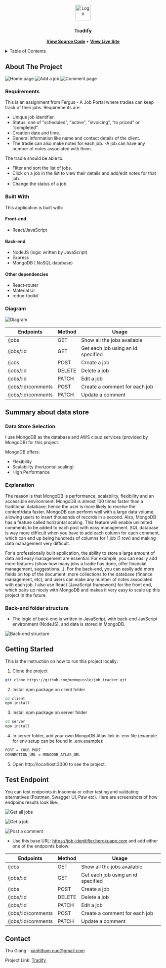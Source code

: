<!-- PROJECT LOGO -->
<br />
<div align="center" id="#readme-top">
  <a href="https://job-idenitifier.herokuapp.com/">
    <img src="./logo.png" alt="Logo" width="50" height="50">
  </a>

  <h3 align="center">Tradify</h3>
 <p align="center">

  <strong><a href="https://github.com/memopussle/job_tracker">View Source Code<a></strong>
 •
<strong><a href="https://job-tracker.onrender.com/">View Live Site</a></strong>
  
 </p>

</div>

<!-- TABLE OF CONTENTS -->
<details>
  <summary>Table of Contents</summary>
  <ol>
    <li>
      <a href="#about-the-project">About The Project</a>
      <ul>
       <li><a href="#requirements">Requirements</a></li>
        <li><a href="#built-with">Built With</a></li>
        <li><a href="#built-with">Diagram</a></li>
      </ul>
    </li>
     <li>
      <a href="#data-store-selection">Summary about data store</a>
      <ul>
        <li><a href="#Summary-about-data-store">Data Store Selection</a></li>
        <li><a href="#explanation">Explanation</a></li>
        <li><a href="#Back-end-folder-structure">Back-end Folder Structure</a></li>
      </ul>
    </li>
    <li>
      <a href="#getting-started">Getting Started</a>
      <ul>
        <li><a href="#installation">Installation</a></li>
        <li><a href="#Test-Endpoint">Test endpoints</a></li>
      </ul>
    </li>

 
  </ol>
</details>

<!-- ABOUT THE PROJECT -->

## About The Project
![Home page](/diagram/tradify-homepage.PNG)
![Add a job](/diagram/addjob.PNG)
![Comment page](/diagram/cmments.PNG)

### Requirements

This is an assignment from Fergus - A Job Portal where tradies can keep track of their jobs. Requirements are:

- Unique job identifier.
- Status: one of "scheduled", "active", "invoicing", “to priced” or “completed”.
- Creation date and time.
-  General information like name and contact details of the client.
- The tradie can also make
notes for each job. 
-A job can have any number of notes associated with them. 

The tradie should be able to:

- Filter and sort the list of jobs.
- Click on a job in the list to view their details and add/edit notes for that job.
- Change the status of a job.


### Built With

This application is built with:
 
#### Front-end
- React/JavaScript

#### Back-end
- NodeJS (logic written by JavaScript)
- Express
- MongoDB ( NoSQL database)

#### Other dependencies

- React-router
- Material UI
- redux-toolkit


### Diagram

![Diagram](/diagram/diagram.png)

| Endpoints    | Method  | Usage|
| ------------- | ------------- | -------- |
| /jobs       | GET | Show all the jobs available         |
| /jobs/:id      | GET      | Get each job using an id specified  |
| /jobs     | POST      | Create a job  |
| /jobs/:id     | DELETE   | Delete a job  |
| /jobs/:id     | PATCH   | Edit a job  |
| /jobs/:id/comments     | POST  | Create a comment for each job  |
| /jobs/:id/comments     | PATCH  | Update a comment  |


<!-- data store Summary --->
## Summary about data store
 
### Data Store Selection

I use MongoDB as the database and AWS cloud services (provided by MongoDB) for this project. 

MongoDB offers: 
- Flexibility
- Scalability (horizontal scaling)
- High Performance 

### Explanation

The reason is that MongoDB is performance, scalability, flexibility and an accessible environment. MongoDB is almost 100 times faster than a traditional database; hence the user is more likely to receive the content/data faster. MongoDB can perform well with a large data volume, allowing users to insert thousands of records in a second. Also, MongoDB has a feature called horizontal scaling. This feature will enable unlimited comments to be added to each post with easy management. SQL database is way more difficult when you have to add each column for each comment, which can end up being hundreds of columns for 1 job (1 row) and making data management very difficult. 

For a professionally built application, the ability to store a large amount of data and easy management are essential. For example, you can easily add more features (show how many jobs a tradie has done, offer financial management, suggestions...). For the back-end, you can easily add more fields on top of the document, more collections to the database (finance management, etc), and users can make any number of notes associated with each job. I also use React (JavaScript framework) for the front end, which pairs up nicely with MongoDB and makes it very easy to scale up this project in the future. 


### Back-end folder structure

- The logic of back-end is written in JavaScript, with back-end JavScript environment (NodeJS), and data is stored in MongoDB. 


![Back-end structure](/diagram/folder-structur.png)

<!-- GETTING STARTED -->

## Getting Started

This is the instruction on how to run this project locally:

1. Clone the project

```sh
git clone https://github.com/memopussle/job_tracker.git
```

2. Install npm package on client folder

```sh
cd client
npm install
```

3. Install npm package on server folder


```sh
cd server
npm install
```
4. In server folder, add your own MongoDB Atlas link in .env file (example for env setup can be found in .env.example):

```sh
PORT = YOUR_PORT
CONNECTION_URL = MONGODB_ATLAS_URL
```

5. Open http://localhost:3000 to see the project.


## Test Endpoint

You can test endpoints in Insomnia or other testing and validating alternatives (Postman, Swagger UI, Paw etc). Here are screenshots of how endpoins results look like:

![Get all jobs](/diagram/getjobs.PNG)

![Get a job](/diagram/geteachjob.PNG)

![Post a comment](/diagram/postcomment.PNG)


- Use this base URL: https://job-idenitifier.herokuapp.com and add either one of the endpoints below: 

| Endpoints    | Method  | Usage|
| ------------- | ------------- | -------- |
| /jobs       | GET | Show all the jobs available         |
| /jobs/:id      | GET      | Get each job using an id specified  |
| /jobs     | POST      | Create a job  |
| /jobs/:id     | DELETE   | Delete a job  |
| /jobs/:id     | PATCH   | Edit a job  |
| /jobs/:id/comments     | POST  | Create a comment for each job  |
| /jobs/:id/comments     | PATCH  | Update a comment  |



## Contact

Thu Giang - xanhtham.cuc@gmail.com 

Project Link: [Tradify](https://github.com/memopussle/job_tracker)

